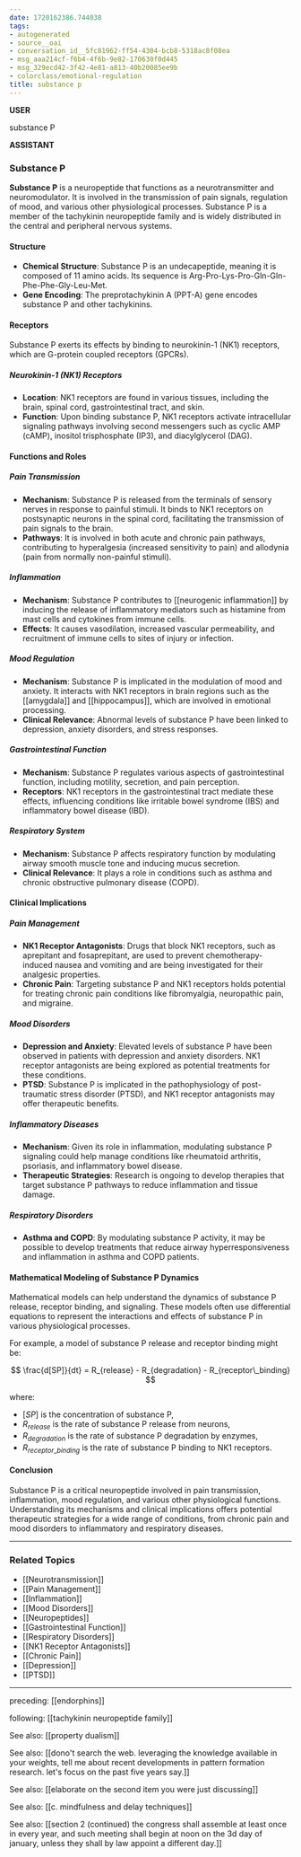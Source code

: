 ```yaml
---
date: 1720162386.744038
tags:
- autogenerated
- source__oai
- conversation_id__5fc81962-ff54-4304-bcb8-5318ac8f08ea
- msg_aaa214cf-f6b4-4f6b-9e82-170630f0d445
- msg_329ecd42-3f42-4e81-a813-40b20085ee9b
- colorclass/emotional-regulation
title: substance p
---
```


**USER**

substance P


**ASSISTANT**

### Substance P

**Substance P** is a neuropeptide that functions as a neurotransmitter and neuromodulator. It is involved in the transmission of pain signals, regulation of mood, and various other physiological processes. Substance P is a member of the tachykinin neuropeptide family and is widely distributed in the central and peripheral nervous systems.

#### Structure

- **Chemical Structure**: Substance P is an undecapeptide, meaning it is composed of 11 amino acids. Its sequence is Arg-Pro-Lys-Pro-Gln-Gln-Phe-Phe-Gly-Leu-Met.
- **Gene Encoding**: The preprotachykinin A (PPT-A) gene encodes substance P and other tachykinins.

#### Receptors

Substance P exerts its effects by binding to neurokinin-1 (NK1) receptors, which are G-protein coupled receptors (GPCRs).

##### Neurokinin-1 (NK1) Receptors

- **Location**: NK1 receptors are found in various tissues, including the brain, spinal cord, gastrointestinal tract, and skin.
- **Function**: Upon binding substance P, NK1 receptors activate intracellular signaling pathways involving second messengers such as cyclic AMP (cAMP), inositol trisphosphate (IP3), and diacylglycerol (DAG).

#### Functions and Roles

##### Pain Transmission

- **Mechanism**: Substance P is released from the terminals of sensory nerves in response to painful stimuli. It binds to NK1 receptors on postsynaptic neurons in the spinal cord, facilitating the transmission of pain signals to the brain.
- **Pathways**: It is involved in both acute and chronic pain pathways, contributing to hyperalgesia (increased sensitivity to pain) and allodynia (pain from normally non-painful stimuli).

##### Inflammation

- **Mechanism**: Substance P contributes to [[neurogenic inflammation]] by inducing the release of inflammatory mediators such as histamine from mast cells and cytokines from immune cells.
- **Effects**: It causes vasodilation, increased vascular permeability, and recruitment of immune cells to sites of injury or infection.

##### Mood Regulation

- **Mechanism**: Substance P is implicated in the modulation of mood and anxiety. It interacts with NK1 receptors in brain regions such as the [[amygdala]] and [[hippocampus]], which are involved in emotional processing.
- **Clinical Relevance**: Abnormal levels of substance P have been linked to depression, anxiety disorders, and stress responses.

##### Gastrointestinal Function

- **Mechanism**: Substance P regulates various aspects of gastrointestinal function, including motility, secretion, and pain perception.
- **Receptors**: NK1 receptors in the gastrointestinal tract mediate these effects, influencing conditions like irritable bowel syndrome (IBS) and inflammatory bowel disease (IBD).

##### Respiratory System

- **Mechanism**: Substance P affects respiratory function by modulating airway smooth muscle tone and inducing mucus secretion.
- **Clinical Relevance**: It plays a role in conditions such as asthma and chronic obstructive pulmonary disease (COPD).

#### Clinical Implications

##### Pain Management

- **NK1 Receptor Antagonists**: Drugs that block NK1 receptors, such as aprepitant and fosaprepitant, are used to prevent chemotherapy-induced nausea and vomiting and are being investigated for their analgesic properties.
- **Chronic Pain**: Targeting substance P and NK1 receptors holds potential for treating chronic pain conditions like fibromyalgia, neuropathic pain, and migraine.

##### Mood Disorders

- **Depression and Anxiety**: Elevated levels of substance P have been observed in patients with depression and anxiety disorders. NK1 receptor antagonists are being explored as potential treatments for these conditions.
- **PTSD**: Substance P is implicated in the pathophysiology of post-traumatic stress disorder (PTSD), and NK1 receptor antagonists may offer therapeutic benefits.

##### Inflammatory Diseases

- **Mechanism**: Given its role in inflammation, modulating substance P signaling could help manage conditions like rheumatoid arthritis, psoriasis, and inflammatory bowel disease.
- **Therapeutic Strategies**: Research is ongoing to develop therapies that target substance P pathways to reduce inflammation and tissue damage.

##### Respiratory Disorders

- **Asthma and COPD**: By modulating substance P activity, it may be possible to develop treatments that reduce airway hyperresponsiveness and inflammation in asthma and COPD patients.

#### Mathematical Modeling of Substance P Dynamics

Mathematical models can help understand the dynamics of substance P release, receptor binding, and signaling. These models often use differential equations to represent the interactions and effects of substance P in various physiological processes.

For example, a model of substance P release and receptor binding might be:

$$
\frac{d[SP]}{dt} = R_{release} - R_{degradation} - R_{receptor\_binding}
$$

where:
- $[SP]$ is the concentration of substance P,
- $R_{release}$ is the rate of substance P release from neurons,
- $R_{degradation}$ is the rate of substance P degradation by enzymes,
- $R_{receptor\_binding}$ is the rate of substance P binding to NK1 receptors.

#### Conclusion

Substance P is a critical neuropeptide involved in pain transmission, inflammation, mood regulation, and various other physiological functions. Understanding its mechanisms and clinical implications offers potential therapeutic strategies for a wide range of conditions, from chronic pain and mood disorders to inflammatory and respiratory diseases.

---

### Related Topics

- [[Neurotransmission]]
- [[Pain Management]]
- [[Inflammation]]
- [[Mood Disorders]]
- [[Neuropeptides]]
- [[Gastrointestinal Function]]
- [[Respiratory Disorders]]
- [[NK1 Receptor Antagonists]]
- [[Chronic Pain]]
- [[Depression]]
- [[PTSD]]


---

preceding: [[endorphins]]  


following: [[tachykinin neuropeptide family]]

See also: [[property dualism]]


See also: [[dono't search the web. leveraging the knowledge available in your weights, tell me about recent developments in pattern formation research. let's focus on the past five years say.]]


See also: [[elaborate on the second item you were just discussing]]


See also: [[c. mindfulness and delay techniques]]


See also: [[section 2 (continued) the congress shall assemble at least once in every year, and such meeting shall begin at noon on the 3d day of january, unless they shall by law appoint a different day.]]